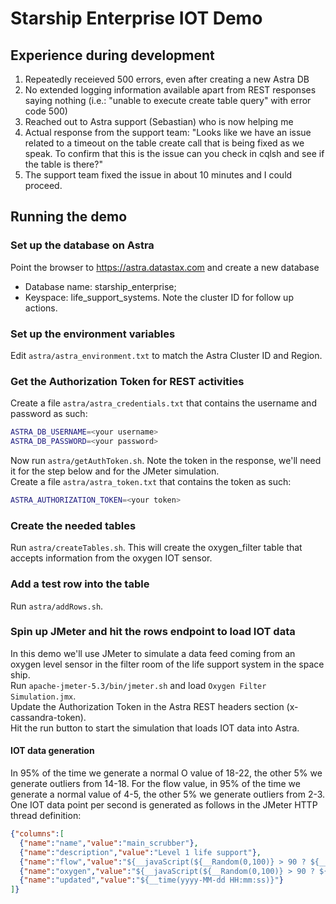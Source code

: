 # Starship Enterprise IOT Demo

## Experience during development
1. Repeatedly receieved 500 errors, even after creating a new Astra DB
2. No extended logging information available apart from REST responses saying nothing (i.e.: "unable to execute create table query" with error code 500)
3. Reached out to Astra support (Sebastian) who is now helping me
4. Actual response from the support team: 
"Looks like we have an issue related to a timeout on the table create call that is being fixed as we speak. To confirm that this is the issue can you check in cqlsh and see if the table is there?"
5. The support team fixed the issue in about 10 minutes and I could proceed.

## Running the demo

### Set up the database on Astra
Point the browser to https://astra.datastax.com and create a new database
- Database name: starship_enterprise;
- Keyspace: life_support_systems.
Note the cluster ID for follow up actions.

### Set up the environment variables
Edit `astra/astra_environment.txt` to match the Astra Cluster ID and Region.

### Get the Authorization Token for REST activities
Create a file `astra/astra_credentials.txt` that contains the username and password as such:
```sh
ASTRA_DB_USERNAME=<your username>
ASTRA_DB_PASSWORD=<your password>
```
Now run `astra/getAuthToken.sh`. Note the token in the response, we'll need it for the step below and for the JMeter simulation.  
Create a file `astra/astra_token.txt` that contains the token as such:
```sh
ASTRA_AUTHORIZATION_TOKEN=<your token>
```

### Create the needed tables
Run `astra/createTables.sh`.
This will create the oxygen_filter table that accepts information from the oxygen IOT sensor.

### Add a test row into the table
Run `astra/addRows.sh`.

### Spin up JMeter and hit the rows endpoint to load IOT data
In this demo we'll use JMeter to simulate a data feed coming from an oxygen level sensor in the filter room of the life support system in the space ship.  
Run `apache-jmeter-5.3/bin/jmeter.sh` and load `Oxygen Filter Simulation.jmx`.  
Update the Authorization Token in the Astra REST headers section (x-cassandra-token).  
Hit the run button to start the simulation that loads IOT data into Astra.  

#### IOT data generation
In 95% of the time we generate a normal O value of 18-22, the other 5% we generate outliers from 14-18.
For the flow value, in 95% of the time we generate a normal value of 4-5, the other 5% we generate outliers from 2-3.
One IOT data point per second is generated as follows in the JMeter HTTP thread definition:
```json
{"columns":[
  {"name":"name","value":"main_scrubber"},
  {"name":"description","value":"Level 1 life support"},
  {"name":"flow","value":"${__javaScript(${__Random(0,100)} > 90 ? ${__Random(2,3)} : ${__Random(4,5)})}"},
  {"name":"oxygen","value":"${__javaScript(${__Random(0,100)} > 90 ? ${__Random(14,18)} : ${__Random(18,22)})}"},
  {"name":"updated","value":"${__time(yyyy-MM-dd HH:mm:ss)}"}
]}
```

